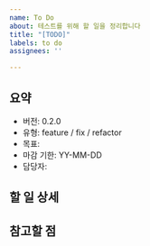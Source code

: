 ```yaml
---
name: To Do
about: 테스트를 위해 할 일을 정리합니다
title: "[TODO]"
labels: to do
assignees: ''

---
```


## 요약
- 버전: 0.2.0
- 유형: feature / fix / refactor
- 목표:
- 마감 기한: YY-MM-DD
- 담당자:

## 할 일 상세

## 참고할 점

